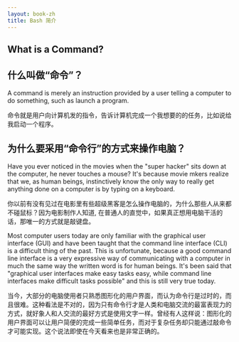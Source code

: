```yaml
---
layout: book-zh
title: Bash 简介
---
```


## What is a Command?

## 什么叫做“命令”？

A command is merely an instruction provided by a user telling a computer to do
something, such as launch a program. 

命令就是用户向计算机发的指令，告诉计算机完成一个我想要的的任务，比如说给我启动一个程序。

## 为什么要采用“命令行”的方式来操作电脑？

Have you ever noticed in the movies when the "super hacker" sits down at
the computer, he never touches a mouse? It's because movie mkers realize that
we, as human beings, instinctively know the only way to really get anything
done on a computer is by typing on a keyboard.

你以前有没有见过在电影里有些超级黑客是怎么操作电脑的，为什么那些人从来都不碰鼠标？因为电影制作人知道, 在普通人的直觉中，如果真正想用电脑干活的话，那唯一的方式就是敲键盘。



Most computer users today are only familiar with the graphical user interface
(GUI) and have been taught that the command line interface (CLI) is a
difficult thing of the past. This is unfortunate, because a good command line
interface is a very expressive way of communicating with a computer in much
the same way the written word is for human beings. It's been said that
"graphical user interfaces make easy tasks easy, while command line interfaces
make difficult tasks possible" and this is still very true today.

当今，大部分的电脑使用者只熟悉图形化的用户界面，而认为命令行是过时的，而且很难。这种看法是不对的，因为只有命令行才是人类和电脑交流的最富表现力的方式，就好象人和人交流的最好方式是使用文字一样。曾经有人这样说：图形化的用户界面可以让用户简便的完成一些简单任务，而对于复杂任务却只能通过敲命令才可能实现。这个说法即使在今天看来也是非常正确的。
